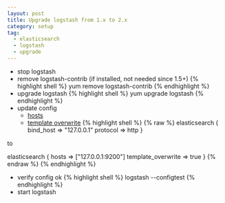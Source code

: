 ```yaml
---
layout: post
title: Upgrade logstash from 1.x to 2.x
category: setup
tag:
  - elasticsearch
  - logstash
  - upgrade
---
```


*  stop logstash
* remove logstash-contrib (if installed, not needed since 1.5+)
{% highlight shell %}
yum remove logstash-contrib
{% endhighlight %}
* upgrade logstash
{% highlight shell %}
yum upgrade logstash
{% endhighlight %}
* update config
  - [hosts](https://www.elastic.co/guide/en/logstash/current/plugins-outputs-elasticsearch.html#plugins-outputs-elasticsearch-hosts)
  - [template overwrite](https://www.elastic.co/guide/en/logstash/current/_upgrading_logstash_and_elasticsearch_to_2_0.html)
{% highlight shell %}
{% raw %}
elasticsearch {
  bind_host => "127.0.0.1"
  protocol => http
}

to

elasticsearch {
  hosts => ["127.0.0.1:9200"]
  template_overwrite => true
}
{% endraw %}
{% endhighlight %}
* verify config ok
{% highlight shell %}
logstash --configtest
{% endhighlight %}
* start logstash
